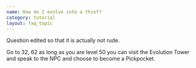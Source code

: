 ```yaml
---
name: How do I evolve into a thief?
category: tutorial
layout: faq_topic
---
```

Question edited so that it is actually not rude.

Go to 32, 62 as long as you are level 50 you can visit the Evolution Tower and speak to the NPC and choose to become a Pickpocket.